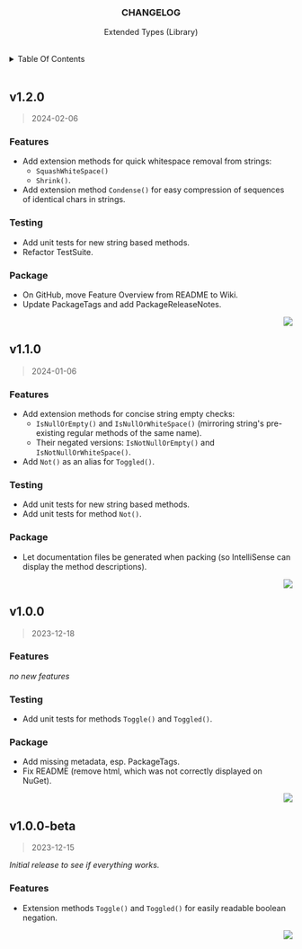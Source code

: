<a name="readme-top"></a>

<!-- PROJECT HEADER -->
<div align="center">
  <h3 align="center" name="project-title">
    CHANGELOG
  </h3>
  <p align="center" name="project-description">
    Extended Types (Library)
  </p>
</div>

<br/>

<!-- TABLE OF CONTENTS -->
<details>
  <summary>Table Of Contents</summary>
  <ul>
    <li><a href="#v_1-2-0">v1.2.0</a></li>
    <li><a href="#v_1-1-0">v1.1.0</a></li>
    <li><a href="#v_1-0-0">v1.0.0</a></li>
    <li><a href="#v_1-0-0_beta">v1.0.0-beta</a></li>
  </ul>
</details>

<br/>

<!-- 1.2.0 -->
## v1.2.0
<a name="v_1-2-0"></a>
> 2024-02-06

### Features

* Add extension methods for quick whitespace removal from strings:
  * `SquashWhiteSpace()`
  * `Shrink()`.
* Add extension method `Condense()` for easy compression of sequences of identical chars in strings.

### Testing

* Add unit tests for new string based methods.
* Refactor TestSuite.

### Package

* On GitHub, move Feature Overview from README to Wiki.
* Update PackageTags and add PackageReleaseNotes.

<p align="right">
  <a href="#readme-top">
    <img src="https://img.shields.io/badge/&#x2191;-back-lightgrey" />
  </a>
</p>


<!-- 1.1.0 -->
## v1.1.0
<a name="v_1-1-0"></a>
> 2024-01-06

### Features

* Add extension methods for concise string empty checks:
  * `IsNullOrEmpty()` and `IsNullOrWhiteSpace()` (mirroring string's pre-existing regular methods of the same name).
  * Their negated versions: `IsNotNullOrEmpty()` and `IsNotNullOrWhiteSpace()`.
* Add `Not()` as an alias for `Toggled()`.

### Testing

* Add unit tests for new string based methods.
* Add unit tests for method `Not()`.

### Package

* Let documentation files be generated when packing (so IntelliSense can display the method descriptions). 

<p align="right">
  <a href="#readme-top">
    <img src="https://img.shields.io/badge/&#x2191;-back-lightgrey" />
  </a>
</p>


<!-- 1.0.0 -->
## v1.0.0
<a name="v_1-0-0"></a>
> 2023-12-18

### Features

*no new features*

### Testing

* Add unit tests for methods `Toggle()` and `Toggled()`.

### Package

* Add missing metadata, esp. PackageTags.
* Fix README (remove html, which was not correctly displayed on NuGet).

<p align="right">
  <a href="#readme-top">
    <img src="https://img.shields.io/badge/&#x2191;-back-lightgrey" />
  </a>
</p>


<!-- 1.0.0 BETA -->
## v1.0.0-beta
<a name="v_1-0-0_beta"></a>
> 2023-12-15

_Initial release to see if everything works._

### Features

* Extension methods `Toggle()` and `Toggled()` for easily readable boolean negation.

<p align="right">
  <a href="#readme-top">
    <img src="https://img.shields.io/badge/&#x2191;-back-lightgrey" />
  </a>
</p>